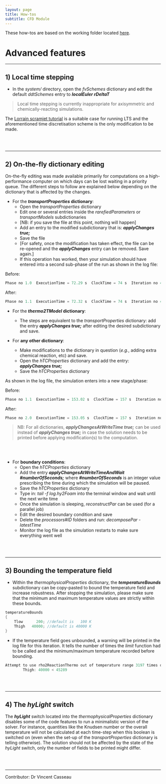 ```yaml
---
layout: page
title: How-tos
subtitle: CFD Module
---
```


These how-tos are based on the working folder located [here](https://github.com/vincentcasseau/hyStrath/tree/master/run/hyStrath/hy2Foam/genericCase).  

# Advanced features

---  
## 1) Local time stepping
  
+ In the _system/_ directory, open the _fvSchemes_ dictionary and edit the default _ddtSchemes_ entry to __*localEuler rDeltaT*__

> Local time stepping is currently inappropriate for axisymmetric and chemically-reacting simulations.  

The [Lorrain scramjet tutorial](https://github.com/vincentcasseau/hyStrath/wiki/Tutorials-::-hyFoam#1-lorrain-geometry) is a suitable case for running LTS and the aforementioned time discretisation scheme is the only modification to be made.

<div class="paragraph"><p><br>
<br></p></div>

---  
## 2) On-the-fly dictionary editing  

On-the-fly editing was made available primarily for computations on a high-performance computer on which days can be lost waiting in a priority queue. The different steps to follow are explained below depending on the dictionary that is affected by the changes.

+ For the **_transportProperties_ dictionary**:  
    - Open the _transportProperties_ dictionary  
    - Edit one or several entries inside the _rarefiedParameters_ or _transportModels_ subdictionaries  
    - [NB: if you save the file at this point, nothing will happen] 
    - Add an entry to the modified subdictionary that is: _**applyChanges        true;**_
    - Save the file  
    - [For safety, once the modification has taken effect, the file can be re-opened and the _**applyChanges**_ entry can be removed. Save again.]  
    - If this operation has worked, then your simulation should have entered into a second sub-phase of the run as shown in the log file:

Before:  
```c++
Phase no 1.0  ExecutionTime = 72.29 s  ClockTime = 74 s  Iteration no 4504 (0.04 s)
```

After:
```c++
Phase no 1.1  ExecutionTime = 72.32 s  ClockTime = 74 s  Iteration no 4505 (0.03 s)
```


+ For the **_thermo2TModel_ dictionary**:  
    - The steps are equivalent to the _transportProperties_ dictionary: add the entry _**applyChanges        true;**_ after editing the desired subdictionary and save.  


+ For **any other dictionary**:
    - Make modifications to the dictionary in question (_e.g._, adding extra chemical reaction, etc) and save.  
    - Open the _hTCProperties_ dictionary and add the entry: _**applyChanges        true;**_  
    - Save the _hTCProperties_ dictionary  

As shown in the log file, the simulation enters into a new stage/phase:

Before:  
```c++
Phase no 1.1  ExecutionTime = 153.02 s  ClockTime = 157 s  Iteration no 9074 (0.03 s)
```

After:
```c++
Phase no 2.0  ExecutionTime = 153.05 s  ClockTime = 157 s  Iteration no 9075 (0.03 s)
```

> NB: For all dictionaries, _**applyChangesAtWriteTime        true;**_ can be used instead of _**applyChanges        true;**_ in case the solution needs to be printed before applying modification(s) to the computation.  

<div class="paragraph"><p> <br>
<br></p></div>

+ For **boundary conditions**:  
    - Open the _hTCProperties_ dictionary   
    - Add the entry _**applyChangesAtWriteTimeAndWait        #numberOfSeconds;**_ where _**#numberOfSeconds**_ is an integer value prescribing the time during which the simulation will be paused.  
    - Save the _hTCProperties_ dictionary   
    - Type in: _tail -f log.hy2Foam_ into the terminal window and wait until the next write time  
    - Once the simulation is sleeping, _reconstructPar_ can be used (for a parallel job)  
    - Edit the desired boundary condition and save  
    - Delete the _processors#ID_ folders and run: _decomposePar -latestTime_ 
    - Monitor the log file as the simulation restarts to make sure everything went well  



<div class="paragraph"><p><br>
<br></p></div>

---  
## 3) Bounding the temperature field

+ Within the _thermophysicalProperties_ dictionary, the _**temperatureBounds**_ subdictionary can be copy-pasted to bound the temperature field and increase robustness. After stopping the simulation, please make sure that the minimum and maximum temperature values are strictly within these bounds.

```c++
temperatureBounds
{
    Tlow      200; //default is   100 K
    Thigh   40000; //default is 40000 K
}
```

+ If the temperature field goes unbounded, a warning will be printed in the log file for this iteration. It tells the number of times the _limit_ function had to be called and the minimum/maximum temperature recorded before bounding.

```c++
Attempt to use rho2ReactionThermo out of temperature range 3197 times during this iteration.
		Thigh: 40000 < 45289
```

<div class="paragraph"><p><br>
<br></p></div>

---  
## 4) The _hyLight_ switch

The _**hyLight**_ switch located into the _thermophysicalProperties_ dictionary disables some of the code features
to run a minimalistic version of the solver. For instance, quantities like the Knudsen number or the overall temperature will not be calculated at each time-step when this boolean is switched on (even when the set-up of the _transportProperties_ dictionary is telling otherwise). The solution should not be affected by the state of the _hyLight_ switch, only the number of fields to be printed might differ.


<div class="paragraph"><p><br>
<br></p></div>

---

Contributor: Dr Vincent Casseau
